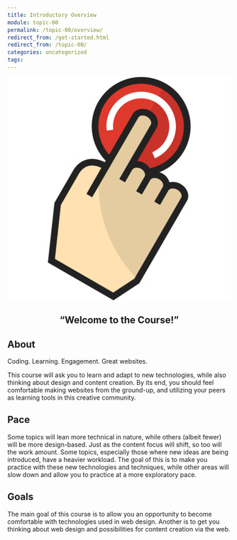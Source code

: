 ```yaml
---
title: Introductory Overview
module: topic-00
permalink: /topic-00/overview/
redirect_from: /get-started.html
redirect_from: /topic-00/
categories: uncategorized
tags:
---
```


<div class="section-title">
  <img src="./../img/assignment-00.svg" alt="finger pressing power button" title="Let's get started!" />
  <h2 style="text-align: center;">“Welcome to the Course!”</h2>
</div>


## About
Coding. Learning. Engagement. Great websites.

This course will ask you to learn and adapt to new technologies, while also thinking about design and content creation. By its end, you should feel comfortable making websites from the ground-up, and utilizing your peers as learning tools in this creative community.


<div class="divider-pg"></div>


## Pace
Some topics will lean more technical in nature, while others (albeit fewer) will be more design-based. Just as the content focus will shift, so too will the work amount. Some topics, especially those where new ideas are being introduced, have a heavier workload. The goal of this is to make you practice with these new technologies and techniques, while other areas will slow down and allow you to practice at a more exploratory pace.


<div class="divider-pg"></div>


## Goals
The main goal of this course is to allow you an opportunity to become comfortable with technologies used in web design. Another is to get you thinking about web design and possibilities for content creation via the web.
